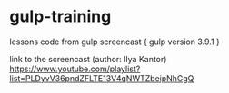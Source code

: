 # gulp-training
lessons code from gulp screencast { gulp version 3.9.1 }

link to the screencast (author: Ilya Kantor)
https://www.youtube.com/playlist?list=PLDyvV36pndZFLTE13V4qNWTZbeipNhCgQ
